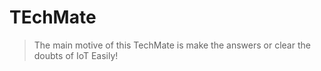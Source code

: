 # TEchMate

>The main motive of this TechMate is make the answers or clear the doubts of IoT Easily!
